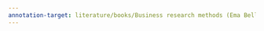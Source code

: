 ```yaml
---
annotation-target: literature/books/Business research methods (Ema Bell, Alan Bryman, Bill Harley).pdf
---
```

